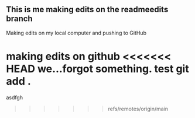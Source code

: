 ## This is me making edits on the readmeedits branch

Making edits on my local computer and pushing to GitHub

making edits on github
<<<<<<< HEAD
we...forgot something. test git add . 
=======

asdfgh
>>>>>>> refs/remotes/origin/main
